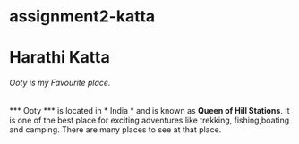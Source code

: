 # assignment2-katta

# Harathi Katta
###### Ooty is my Favourite place.

*** Ooty *** is located in * India * and is known as **Queen of Hill Stations**. It is one of the best place for exciting adventures like trekking, fishing,boating and camping. There are many places to see at that place.